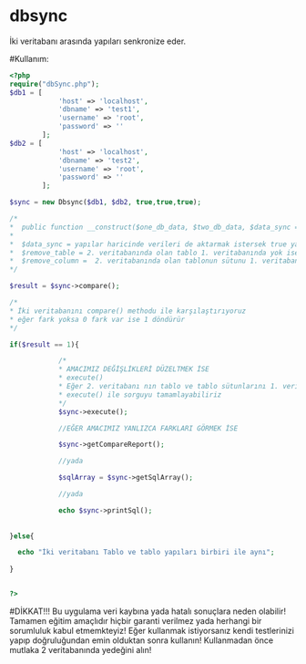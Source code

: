 # dbsync
İki veritabanı arasında yapıları senkronize eder.

#Kullanım:

```php
<?php 
require("dbSync.php");
$db1 = [
            'host' => 'localhost',
            'dbname' => 'test1',
            'username' => 'root',
            'password' => ''
        ];
$db2 = [
            'host' => 'localhost',
            'dbname' => 'test2',
            'username' => 'root',
            'password' => ''
        ];

$sync = new Dbsync($db1, $db2, true,true,true);

/*
*  public function __construct($one_db_data, $two_db_data, $data_sync = false, $remove_table = false, $remove_column = false)
* 
*  $data_sync = yapılar haricinde verileri de aktarmak istersek true yapacağız
*  $remove_table = 2. veritabanında olan tablo 1. veritabanında yok ise kaldır (DROP TABLE xxx)
*  $remove_column =  2. veritabanında olan tablonun sütunu 1. veritabanında yok ise kaldır (ALTER TABLE {tablo} DROP COLUMN {sütun} )
*/

$result = $sync->compare();

/*
* İki veritabanını compare() methodu ile karşılaştırıyoruz
* eğer fark yoksa 0 fark var ise 1 döndürür
*/

if($result == 1){

            /*
            * AMACIMIZ DEĞİŞLİKLERİ DÜZELTMEK İSE
            * execute()
            * Eğer 2. veritabanı nın tablo ve tablo sütunlarını 1. veritabanı ile eşitlemek istersek
            * execute() ile sorguyu tamamlayabiliriz
            */
            $sync->execute();

            //EĞER AMACIMIZ YANLIZCA FARKLARI GÖRMEK İSE

            $sync->getCompareReport();

            //yada

            $sqlArray = $sync->getSqlArray();

            //yada

            echo $sync->printSql();
   
  
}else{

  echo "İki veritabanı Tablo ve tablo yapıları birbiri ile aynı";
  
}


?>

```
#DİKKAT!!!
Bu uygulama veri kaybına yada hatalı sonuçlara neden olabilir!
Tamamen eğitim amaçlıdır hiçbir garanti verilmez yada herhangi bir sorumluluk kabul etmemkteyiz!
Eğer kullanmak istiyorsanız kendi testlerinizi yapıp doğruluğundan emin olduktan sonra kullanın!
Kullanmadan önce mutlaka 2 veritabanında yedeğini alın!
```
